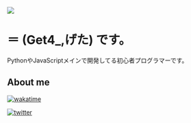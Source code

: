 ![](https://typograssy.deno.dev/api?text=Welcome!&comment=)
# **＝ (Get4_,げた)** です。 #

PythonやJavaScriptメインで開発してる初心者プログラマーです。
## About me ##

[![wakatime](https://wakatime.com/badge/user/be6dbf3e-4d04-4ceb-981a-b683c45b90c0.svg)](https://wakatime.com/@be6dbf3e-4d04-4ceb-981a-b683c45b90c0)

[![twitter](https://badgen.net/badge/icon/twitter?icon=twitter&label)](https://twitter.com/Get4_)

<!--START_SECTION:waka-->
<!--END_SECTION:waka-->

<!--
**Getta4/Getta4** is a ✨ _special_ ✨ repository because its `README.md` (this file) appears on your GitHub profile.

Here are some ideas to get you started:

- 🔭 I’m currently working on ...
- 🌱 I’m currently learning ...
- 👯 I’m looking to collaborate on ...
- 🤔 I’m looking for help with ...
- 💬 Ask me about ...
- 📫 How to reach me: ...
- 😄 Pronouns: ...
- ⚡ Fun fact: ...
-->
